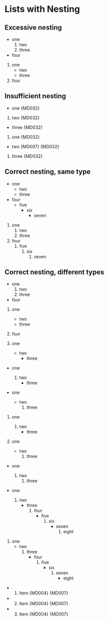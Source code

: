 # Lists with Nesting

## Excessive nesting

- one
   1. two
   1. three
- four

1. one
    - two
    - three
1. four

## Insufficient nesting

- one {MD032}
 1. two {MD032}
- three {MD032}

1. one {MD032}
  - two {MD007} {MD032}
1. three {MD032}

## Correct nesting, same type

- one
  - two
  - three
- four
  - five
    - six
      - seven

1. one
   1. two
   1. three
1. four
   1. five
      1. six
         1. seven

## Correct nesting, different types

- one
  1. two
  1. three
- four

1. one
   - two
   - three
1. four

1. one
   - two
     - three

- one
  1. two
     - three

- one
  - two
    1. three

1. one
   1. two
      - three

1. one
   - two
     1. three

- one
  1. two
     1. three

- one
  1. two
     - three
       1. four
          - five
            1. six
               - seven
                 1. eight

1. one
   - two
     1. three
        - four
          1. five
             - six
               1. seven
                  - eight

 * 1. Item {MD004} {MD007}
 * 2. Item {MD004} {MD007}
 * 3. Item {MD004} {MD007}
